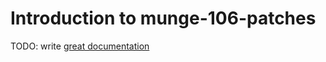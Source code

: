 # Introduction to munge-106-patches

TODO: write [great documentation](http://jacobian.org/writing/what-to-write/)
